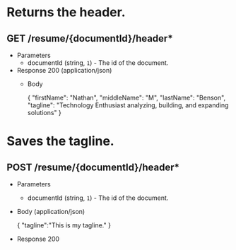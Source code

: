 # Returns the header.
## GET /resume/{documentId}/header*
+ Parameters
  + documentId (string, `1`) - The id of the document.
+ Response 200 (application/json)
  + Body

    {
      "firstName": "Nathan",
      "middleName": "M",
      "lastName": "Benson",
      "tagline": "Technology Enthusiast analyzing, building, and expanding solutions"
    }


# Saves the tagline.
## POST /resume/{documentId}/header*
+ Parameters
  + documentId (string, `1`) - The id of the document.
+ Body (application/json)

  {
    "tagline":"This is my tagline."
  }

+ Response 200
